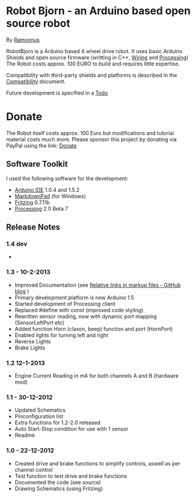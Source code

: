 # Robot Bjorn - an Arduino based open source robot #
By [Ramoonus](http://www.ramoonus.nl)

RobotBjorn is a Arduino based 4 wheel drive robot. 
It uses basic Arduino Shields and open source firmware (writting in C++, [Wiring](http://wiring.org.co/) and [Processing](http://www.processing.org/))
The Robot costs approx. 100 EURO to build and requires little expertise.

Compatibility with third-party shields and platforms is described in the [Compatibility](compatibility.md) document.

Future development is specified in a [Todo](todo.md)

# Donate #
The Robot itself costs approx. 100 Euro but modifications and tutorial material costs much more.
Please sponsor this project by donating via PayPal using the link: 
[Donate](https://www.paypal.com/cgi-bin/webscr?cmd=_s-xclick&hosted_button_id=RZ2HK2NADF4DC "Donate through PayPal")

## Software Toolkit ##
I used the following software for the development:

* [Arduino IDE](http://arduino.cc/en/Main/Software "Download Arduino IDE") 1.0.4 and 1.5.2
* [MarkdownPad](http://markdownpad.com/ "Download MarkdownPad") (for Windows)
* [Fritzing](http://fritzing.org/ "Download Fritzing") 0.7.11b
* [Processing](http://processing.org/download/ "Download Processing") 2.0 Beta 7

## Release Notes ##
### 1.4 dev ###
*

### 1.3 - 10-2-2013 ###
* Improved Documentation (see [Relative links in markup files - GitHub blog](https://github.com/blog/1395-relative-links-in-markup-files) )
* Primary development platform is now Arduino 1.5
* Started development of Processing client
* Replaced #define with const (improved code styling)
* Rewritten sensor reading, now with dynamic port mapping (SensorLeftPort etc)
* Added function Horn (claxon, beep) function and port (HornPort)
* Enabled lights for turning left and right
* Reverse Lights
* Brake Lights

### 1.2 12-1-2013 ###
* Engine Current Reading in mA for both channels A and B (hardware mod)

### 1.1 - 30-12-2012 ###
* Updated Schematics
* Pinconfiguration list
* Extra functions for 1.2-2.0 released
* Auto Start-Stop condition for use with 1 sensor
* Readme

### 1.0 - 22-12-2012 ###
* Created drive and brake functions to simplify controls, aswell as per channel control
* Test function to test drive and brake functions
* Documented the code (see source)
* Drawing Schematics (using Fritzing)

